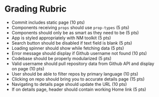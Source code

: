 # Grading Rubric 

* Commit includes static page (10 pts)
* Components receiving `props` should use `prop-types` (5 pts)
* Components should only be as smart as they need to be (5 pts)
* App is styled appropriately with NM toolkit (5 pts)
* Search button should be disabled if text field is blank (5 pts)
* Loading spinner should show while fetching data (5 pts)
* Error message should display if Github username not found (10 pts)
* Codebase should be properly modularized (5 pts)
* Valid username should pull repository data from Github API and display on page (10 pts)
* User should be able to filter repos by primary language (10 pts)
* Clicking on repo should bring you to accurate details page (15 pts)
* Navigating to details page should update the URL (10 pts)
* If on details page, header should contain working Home link (5 pts)